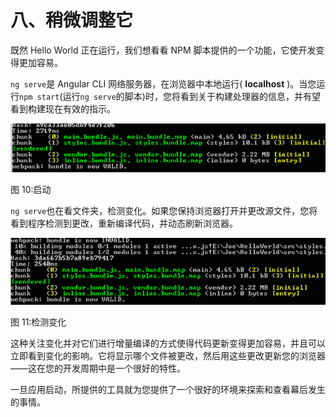 # 八、稍微调整它

既然 Hello World 正在运行，我们想看看 NPM 脚本提供的一个功能，它使开发变得更加容易。

`ng serve`是 Angular CLI 网络服务器，在浏览器中本地运行( **localhost** )。当您运行`npm start`(运行`ng serve`的脚本)时，您将看到关于构建处理器的信息，并有望看到构建现在有效的指示。

![](img/00014.gif)

图 10:启动

`ng serve`也在看文件夹，检测变化。如果您保持浏览器打开并更改源文件，您将看到程序检测到更改，重新编译代码，并动态刷新浏览器。

![](img/00015.gif)

图 11:检测变化

这种关注变化并对它们进行增量编译的方式使得代码更新变得更加容易，并且可以立即看到变化的影响。它将显示哪个文件被更改，然后用这些更改更新您的浏览器——这在您的开发周期中是一个很好的特性。

一旦应用启动，所提供的工具就为您提供了一个很好的环境来探索和查看幕后发生的事情。